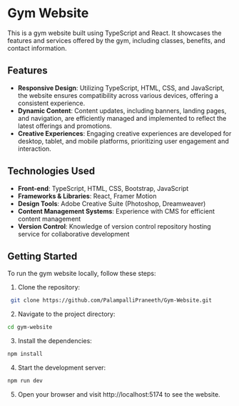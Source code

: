 # Gym Website

This is a gym website built using TypeScript and React. It showcases the features and services offered by the gym, including classes, benefits, and contact information.

## Features

- **Responsive Design**: Utilizing TypeScript, HTML, CSS, and JavaScript, the website ensures compatibility across various devices, offering a consistent experience.
- **Dynamic Content**: Content updates, including banners, landing pages, and navigation, are efficiently managed and implemented to reflect the latest offerings and promotions.
- **Creative Experiences**: Engaging creative experiences are developed for desktop, tablet, and mobile platforms, prioritizing user engagement and interaction.

## Technologies Used

- **Front-end**: TypeScript, HTML, CSS, Bootstrap, JavaScript
- **Frameworks & Libraries**: React, Framer Motion
- **Design Tools**: Adobe Creative Suite (Photoshop, Dreamweaver)
- **Content Management Systems**: Experience with CMS for efficient content management
- **Version Control**: Knowledge of version control repository hosting service for collaborative development

## Getting Started

To run the gym website locally, follow these steps:

1. Clone the repository:
  ```bash
   git clone https://github.com/PalampalliPraneeth/Gym-Website.git
  ```
2. Navigate to the project directory:
 ```bash
 cd gym-website
 ```
3. Install the dependencies:
```bash
npm install
```
4. Start the development server:
```bash
npm run dev
```
5. Open your browser and visit http://localhost:5174 to see the website.
